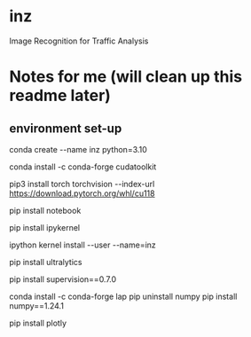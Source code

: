 # inz
Image Recognition for Traffic Analysis

# Notes for me (will clean up this readme later)

## environment set-up

conda create --name inz python=3.10

conda install -c conda-forge cudatoolkit

pip3 install torch torchvision --index-url https://download.pytorch.org/whl/cu118

pip install notebook

pip install ipykernel

ipython kernel install --user --name=inz

pip install ultralytics

pip install supervision==0.7.0

conda install -c conda-forge lap
pip uninstall numpy
pip install numpy==1.24.1

pip install plotly
